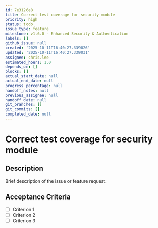 ```yaml
---
id: 7e3126e8
title: Correct test coverage for security module
priority: high
status: todo
issue_type: feature
milestone: v1.6.0 - Enhanced Security & Authentication
labels: []
github_issue: null
created: '2025-10-11T16:40:27.339026'
updated: '2025-10-11T16:40:27.339031'
assignee: chris.lee
estimated_hours: 1.0
depends_on: []
blocks: []
actual_start_date: null
actual_end_date: null
progress_percentage: null
handoff_notes: null
previous_assignee: null
handoff_date: null
git_branches: []
git_commits: []
completed_date: null
---
```


# Correct test coverage for security module

## Description

Brief description of the issue or feature request.

## Acceptance Criteria

- [ ] Criterion 1
- [ ] Criterion 2
- [ ] Criterion 3